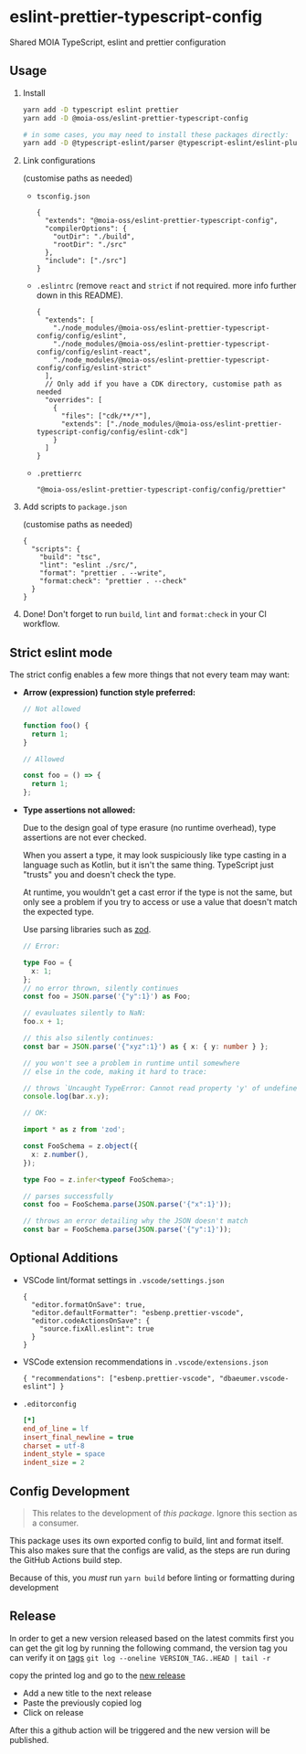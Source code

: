 # eslint-prettier-typescript-config

Shared MOIA TypeScript, eslint and prettier configuration

## Usage

1. Install

   ```sh
   yarn add -D typescript eslint prettier
   yarn add -D @moia-oss/eslint-prettier-typescript-config

   # in some cases, you may need to install these packages directly:
   yarn add -D @typescript-eslint/parser @typescript-eslint/eslint-plugin
   ```

2. Link configurations

   (customise paths as needed)

   - `tsconfig.json`

     ```jsonc
     {
       "extends": "@moia-oss/eslint-prettier-typescript-config",
       "compilerOptions": {
         "outDir": "./build",
         "rootDir": "./src"
       },
       "include": ["./src"]
     }
     ```

   - `.eslintrc` (remove `react` and `strict` if not required. more info further down in this README).

     ```jsonc
     {
       "extends": [
         "./node_modules/@moia-oss/eslint-prettier-typescript-config/config/eslint",
         "./node_modules/@moia-oss/eslint-prettier-typescript-config/config/eslint-react",
         "./node_modules/@moia-oss/eslint-prettier-typescript-config/config/eslint-strict"
       ],
       // Only add if you have a CDK directory, customise path as needed
       "overrides": [
         {
           "files": ["cdk/**/*"],
           "extends": ["./node_modules/@moia-oss/eslint-prettier-typescript-config/config/eslint-cdk"]
         }
       ]
     }
     ```

   - `.prettierrc`

     ```jsonc
     "@moia-oss/eslint-prettier-typescript-config/config/prettier"
     ```

3. Add scripts to `package.json`

   (customise paths as needed)

   ```jsonc
   {
     "scripts": {
       "build": "tsc",
       "lint": "eslint ./src/",
       "format": "prettier . --write",
       "format:check": "prettier . --check"
     }
   }
   ```

4. Done! Don't forget to run `build`, `lint` and `format:check` in your CI workflow.

## Strict eslint mode

The strict config enables a few more things that not every team may want:

- **Arrow (expression) function style preferred:**

  ```ts
  // Not allowed

  function foo() {
    return 1;
  }

  // Allowed

  const foo = () => {
    return 1;
  };
  ```

- **Type assertions not allowed:**

  Due to the design goal of type erasure (no runtime overhead), type assertions are not ever checked.

  When you assert a type, it may look suspiciously like type casting in a language such as Kotlin, but it isn't the same thing. TypeScript just "trusts" you and doesn't check the type.

  At runtime, you wouldn't get a cast error if the type is not the same, but only see a problem if you try to access or use a value that doesn't match the expected type.

  Use parsing libraries such as [zod](https://github.com/colinhacks/zod/tree/v3).

  ```ts
  // Error:

  type Foo = {
    x: 1;
  };
  // no error thrown, silently continues
  const foo = JSON.parse('{"y":1}') as Foo;

  // evauluates silently to NaN:
  foo.x + 1;

  // this also silently continues:
  const bar = JSON.parse('{"xyz":1}') as { x: { y: number } };

  // you won't see a problem in runtime until somewhere
  // else in the code, making it hard to trace:

  // throws `Uncaught TypeError: Cannot read property 'y' of undefined`
  console.log(bar.x.y);
  ```

  ```ts
  // OK:

  import * as z from 'zod';

  const FooSchema = z.object({
    x: z.number(),
  });

  type Foo = z.infer<typeof FooSchema>;

  // parses successfully
  const foo = FooSchema.parse(JSON.parse('{"x":1}'));

  // throws an error detailing why the JSON doesn't match
  const bar = FooSchema.parse(JSON.parse('{"y":1}'));
  ```

## Optional Additions

- VSCode lint/format settings in `.vscode/settings.json`

  ```jsonc
  {
    "editor.formatOnSave": true,
    "editor.defaultFormatter": "esbenp.prettier-vscode",
    "editor.codeActionsOnSave": {
      "source.fixAll.eslint": true
    }
  }
  ```

- VSCode extension recommendations in `.vscode/extensions.json`

  ```jsonc
  { "recommendations": ["esbenp.prettier-vscode", "dbaeumer.vscode-eslint"] }
  ```

- `.editorconfig`

  ```ini
  [*]
  end_of_line = lf
  insert_final_newline = true
  charset = utf-8
  indent_style = space
  indent_size = 2
  ```

## Config Development

> This relates to the development of _this package_. Ignore this section as a consumer.

This package uses its own exported config to build, lint and format itself. This also makes sure that the configs are valid, as the steps are run during the GitHub Actions build step.

Because of this, you _must_ run `yarn build` before linting or formatting during development

## Release 

In order to get a new version released based on the latest commits first you can get the git log by running the following command, the version tag you can verify it on [tags](https://github.com/moia-oss/eslint-prettier-typescript-config/tags)
`git log --oneline VERSION_TAG..HEAD | tail -r`

copy the printed log and go to the [new release](https://github.com/moia-oss/eslint-prettier-typescript-config/releases/new) 

- Add a new title to the next release 
- Paste the previously copied log 
- Click on release 

After this a github action will be triggered and the new version will be published.
